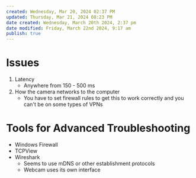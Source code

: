 ```yaml
---
created: Wednesday, Mar 20, 2024 02:37 PM
updated: Thursday, Mar 21, 2024 08:23 PM
date created: Wednesday, March 20th 2024, 2:37 pm
date modified: Friday, March 22nd 2024, 9:17 am
publish: true
---
```


# Issues
1. Latency
	- Anywhere from 150 - 500 ms
2. How the camera networks to the computer
	- You have to set firewall rules to get this to work correctly and you can't be on some types of VPNs
# Tools for Advanced Troubleshooting
- Windows Firewall
- TCPView
- Wireshark
	- Seems to use mDNS or other establishment protocols
	- Webcam uses its own interface 